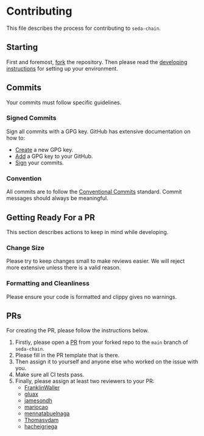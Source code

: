 # Contributing

This file describes the process for contributing to `seda-chain`.

## Starting

First and foremost, [fork](https://github.com/sedaprotocol/seda-chain/fork) the repository. Then please read the
[developing instructions](DEVELOPING.md) for setting up your environment.

## Commits

Your commits must follow specific guidelines.

### Signed Commits

Sign all commits with a GPG key. GitHub has extensive documentation on how to:

- [Create](https://docs.github.com/en/authentication/managing-commit-signature-verification/generating-a-new-gpg-key)
  a new GPG key.
- [Add](https://docs.github.com/en/authentication/managing-commit-signature-verification/A-a-gpg-key-to-your-github-account)
  a GPG key to your GitHub.
- [Sign](https://docs.github.com/en/authentication/managing-commit-signature-verification/A-a-gpg-key-to-your-github-account)
  your commits.

### Convention

All commits are to follow the
[Conventional Commits](https://www.conventionalcommits.org/en/v1.0.0/) standard.
Commit messages should always be meaningful.

## Getting Ready For a PR

This section describes actions to keep in mind while developing.

### Change Size

Please try to keep changes small to make reviews easier. We will reject more
extensive unless there is a valid reason.

### Formatting and Cleanliness

Please ensure your code is formatted and clippy gives no warnings.

## PRs

For creating the PR, please follow the instructions below.

1. Firstly, please open a
   [PR](https://github.com/SedaProtocol/seda-chain/compare) from your forked repo
   to the `main` branch of `seda-chain`.
2. Please fill in the PR template that is there.
3. Then assign it to yourself and anyone else who worked on the issue with you.
4. Make sure all CI tests pass.
5. Finally, please assign at least two reviewers to your PR:
   - [FranklinWaller](https://github.com/FranklinWaller)
   - [gluax](https://github.com/gluax)
   - [jamesondh](https://github.com/jamesondh)
   - [mariocao](https://github.com/mariocao)
   - [mennatabuelnaga](https://github.com/mennatabuelnaga)
   - [Thomasvdam](https://github.com/Thomasvdam)
   - [hacheigriega](https://github.com/hacheigriega)
